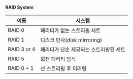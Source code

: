 **RAID System**

| 이름        | 시스템                                 |
| ----------- | -------------------------------------- |
| RAID 0      | 패리티가 없는 스트리핑 세트            |
| RAID 1      | 디스크 반사(disk mirroring)            |
| RAID 3 or 4 | 패리티가 단순 제공되는 스트리핑된 세트 |
| RAID 5      | 회전 패리티 방식                       |
| RAID 0 + 1  | 선 스트리핑 후 미러링                  |

